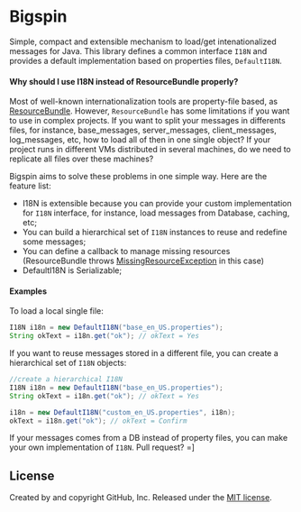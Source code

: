 # Bigspin 

Simple, compact and extensible mechanism to load/get intenationalized messages for Java. This library defines a common interface `I18N` and provides a default implementation based on properties files, `DefaultI18N`. 

#### Why should I use I18N instead of ResourceBundle properly?

Most of well-known internationalization tools are property-file based, as [ResourceBundle](https://docs.oracle.com/javase/8/docs/api/java/util/ResourceBundle.html). However, `ResourceBundle` has some limitations if you want to use in complex projects. If you want to split your messages in differents files, for instance, base_messages, server_messages, client_messages, log_messages, etc, how to load all of then in one single object? If your project runs in different VMs distributed in several machines, do we need to replicate all files over these machines?

Bigspin aims to solve these problems in one simple way. Here are the feature list: 

- I18N is extensible because you can provide your custom implementation for `I18N` interface, for instance, load messages from Database, caching, etc;
- You can build a hierarchical set of `I18N` instances to reuse and redefine some messages;
- You can define a callback to manage missing resources (ResourceBundle throws [MissingResourceException](https://docs.oracle.com/javase/8/docs/api/java/util/MissingResourceException.html) in this case)
- DefaultI18N is Serializable;

#### Examples

To load a local single file:

```Java
I18N i18n = new DefaultI18N("base_en_US.properties");
String okText = i18n.get("ok"); // okText = Yes 
```

If you want to reuse messages stored in a different file, you can create a hierarchical set of `I18N` objects:

```Java
//create a hierarchical I18N
I18N i18n = new DefaultI18N("base_en_US.properties");
String okText = i18n.get("ok"); // okText = Yes 

i18n = new DefaultI18N("custom_en_US.properties", i18n);
okText = i18n.get("ok"); // okText = Confirm 
```
If your messages comes from a DB instead of property files, you can make your own implementation of `I18N`. Pull request? =]

## License

Created by and copyright GitHub, Inc. Released under the [MIT license](LICENSE).
